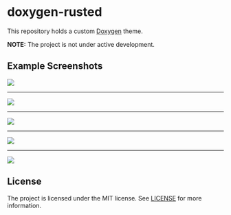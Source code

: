 # doxygen-rusted

This repository holds a custom [Doxygen][] theme.

**NOTE:** The project is not under active development.

## Example Screenshots

![](https://user-images.githubusercontent.com/78555315/107052893-7f347400-67ce-11eb-821f-2dd7e270603f.png)

---

![](https://user-images.githubusercontent.com/78555315/107052895-7fcd0a80-67ce-11eb-9a37-0a820a59a0d4.png)

---

![](https://user-images.githubusercontent.com/78555315/107052896-8065a100-67ce-11eb-809d-4f8ff6debd22.png)

---

![](https://user-images.githubusercontent.com/78555315/107052899-8065a100-67ce-11eb-86aa-12e51ce9918a.png)

---

![](https://user-images.githubusercontent.com/78555315/107052900-80fe3780-67ce-11eb-9aa5-8bc7d6713207.png)

## License

The project is licensed under the MIT license. See [LICENSE](LICENSE) for more
information.

[Doxygen]: http://www.stack.nl/~dimitri/doxygen/index.html
